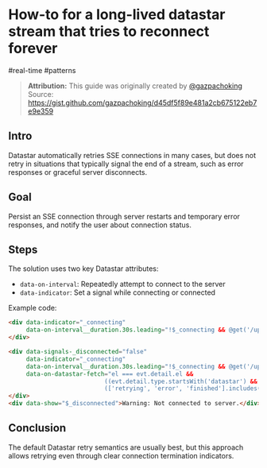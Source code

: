 # How-to for a long-lived datastar stream that tries to reconnect forever

#real-time #patterns

> **Attribution:** This guide was originally created by [@gazpachoking](https://github.com/gazpachoking)
> Source: https://gist.github.com/gazpachoking/d45df5f89e481a2cb675122eb7e9e359

## Intro

Datastar automatically retries SSE connections in many cases, but does not retry in situations that typically signal the end of a stream, such as error responses or graceful server disconnects.

## Goal

Persist an SSE connection through server restarts and temporary error responses, and notify the user about connection status.

## Steps

The solution uses two key Datastar attributes:
- `data-on-interval`: Repeatedly attempt to connect to the server
- `data-indicator`: Set a signal while connecting or connected

Example code:

```html
<div data-indicator="_connecting"
     data-on-interval__duration.30s.leading="!$_connecting && @get('/updates')">
</div>

<div data-signals-_disconnected="false"
     data-indicator="_connecting"
     data-on-interval__duration.30s.leading="!$_connecting && @get('/updates')"
     data-on-datastar-fetch="el === evt.detail.el &&
                           ((evt.detail.type.startsWith('datastar') && ($_disconnected = false)) ||
                           (['retrying', 'error', 'finished'].includes(evt.detail.type) && ($_disconnected = true)))">
</div>
<div data-show="$_disconnected">Warning: Not connected to server.</div>
```

## Conclusion

The default Datastar retry semantics are usually best, but this approach allows retrying even through clear connection termination indicators.
